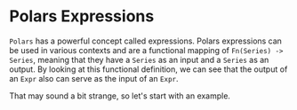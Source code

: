 # Polars Expressions

`Polars` has a powerful concept called expressions. Polars expressions can be used in
various contexts and are a functional mapping of `Fn(Series) -> Series`, meaning that they have a `Series` as an input and
a `Series` as an output. By looking at this functional definition, we can see that the output of an `Expr` also can serve
as the input of an `Expr`.

That may sound a bit strange, so let's start with an example.
